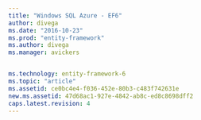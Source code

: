```yaml
---
title: "Windows SQL Azure - EF6"
author: divega
ms.date: "2016-10-23"
ms.prod: "entity-framework"
ms.author: divega
ms.manager: avickers


ms.technology: entity-framework-6
ms.topic: "article"
ms.assetid: ce0bc4e4-f036-452e-80b3-c483f742631e
new.ms.assetid: 47d68ac1-927e-4842-ab8c-ed8c8698dff2
caps.latest.revision: 4
---
```

